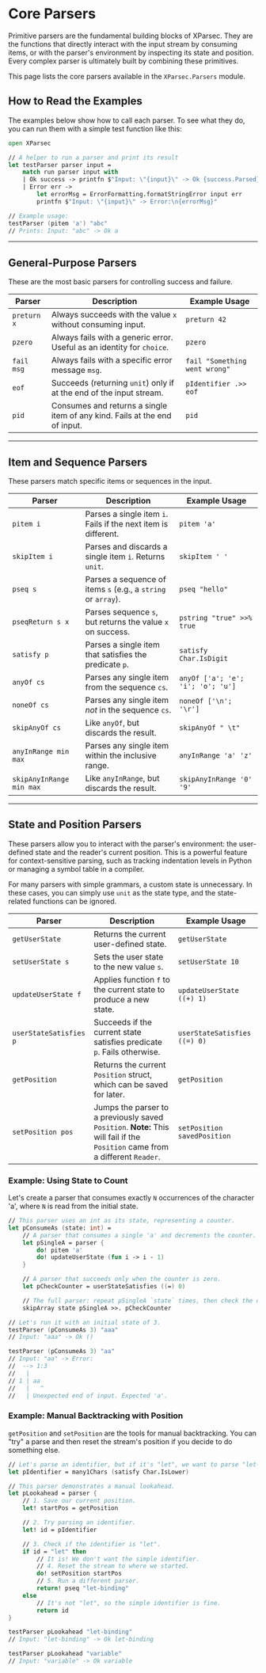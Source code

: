 # Core Parsers

Primitive parsers are the fundamental building blocks of XParsec. They are the functions that directly interact with the input stream by consuming items, or with the parser's environment by inspecting its state and position. Every complex parser is ultimately built by combining these primitives.

This page lists the core parsers available in the `XParsec.Parsers` module.

## How to Read the Examples

The examples below show how to call each parser. To see what they do, you can run them with a simple test function like this:

```fsharp
open XParsec

// A helper to run a parser and print its result
let testParser parser input =
    match run parser input with
    | Ok success -> printfn $"Input: \"{input}\" -> Ok {success.Parsed}"
    | Error err ->
        let errorMsg = ErrorFormatting.formatStringError input err
        printfn $"Input: \"{input}\" -> Error:\n{errorMsg}"

// Example usage:
testParser (pitem 'a') "abc"
// Prints: Input: "abc" -> Ok a
```

---

## General-Purpose Parsers

These are the most basic parsers for controlling success and failure.

| Parser | Description | Example Usage |
|---|---|---|
| `preturn x` | Always succeeds with the value `x` without consuming input. | `preturn 42` |
| `pzero` | Always fails with a generic error. Useful as an identity for `choice`. | `pzero` |
| `fail msg`| Always fails with a specific error message `msg`. | `fail "Something went wrong"` |
| `eof` | Succeeds (returning `unit`) only if at the end of the input stream. | `pIdentifier .>> eof` |
| `pid` | Consumes and returns a single item of any kind. Fails at the end of input. | `pid` |

---

## Item and Sequence Parsers

These parsers match specific items or sequences in the input.

| Parser | Description | Example Usage |
|---|---|---|
| `pitem i` | Parses a single item `i`. Fails if the next item is different. | `pitem 'a'` |
| `skipItem i` | Parses and discards a single item `i`. Returns `unit`. | `skipItem ' '` |
| `pseq s` | Parses a sequence of items `s` (e.g., a `string` or `array`). | `pseq "hello"` |
| `pseqReturn s x` | Parses sequence `s`, but returns the value `x` on success. | `pstring "true" >>% true` |
| `satisfy p`| Parses a single item that satisfies the predicate `p`. | `satisfy Char.IsDigit`|
| `anyOf cs`| Parses any single item from the sequence `cs`. | `anyOf ['a'; 'e'; 'i'; 'o'; 'u']`|
| `noneOf cs` | Parses any single item *not* in the sequence `cs`. | `noneOf ['\n'; '\r']`|
| `skipAnyOf cs`| Like `anyOf`, but discards the result. | `skipAnyOf " \t"` |
| `anyInRange min max`| Parses any single item within the inclusive range. | `anyInRange 'a' 'z'` |
| `skipAnyInRange min max`| Like `anyInRange`, but discards the result. | `skipAnyInRange '0' '9'`|

---

## State and Position Parsers

These parsers allow you to interact with the parser's environment: the user-defined state and the reader's current position. This is a powerful feature for context-sensitive parsing, such as tracking indentation levels in Python or managing a symbol table in a compiler.

For many parsers with simple grammars, a custom state is unnecessary. In these cases, you can simply use `unit` as the state type, and the state-related functions can be ignored.

| Parser | Description | Example Usage |
|---|---|---|
| `getUserState` | Returns the current user-defined state. | `getUserState` |
| `setUserState s` | Sets the user state to the new value `s`. | `setUserState 10` |
| `updateUserState f` | Applies function `f` to the current state to produce a new state. | `updateUserState ((+) 1)` |
| `userStateSatisfies p`| Succeeds if the current state satisfies predicate `p`. Fails otherwise. | `userStateSatisfies ((=) 0)` |
| `getPosition` | Returns the current `Position` struct, which can be saved for later. | `getPosition` |
| `setPosition pos` | Jumps the parser to a previously saved `Position`. **Note:** This will fail if the `Position` came from a different `Reader`. | `setPosition savedPosition` |

### Example: Using State to Count

Let's create a parser that consumes exactly `N` occurrences of the character 'a', where `N` is read from the initial state.

```fsharp
// This parser uses an int as its state, representing a counter.
let pConsumeAs (state: int) =
    // A parser that consumes a single 'a' and decrements the counter.
    let pSingleA = parser {
        do! pitem 'a'
        do! updateUserState (fun i -> i - 1)
    }

    // A parser that succeeds only when the counter is zero.
    let pCheckCounter = userStateSatisfies ((=) 0)

    // The full parser: repeat pSingleA `state` times, then check the counter.
    skipArray state pSingleA >>. pCheckCounter

// Let's run it with an initial state of 3.
testParser (pConsumeAs 3) "aaa"
// Input: "aaa" -> Ok ()

testParser (pConsumeAs 3) "aa"
// Input: "aa" -> Error:
//  --> 1:3
//   |
// 1 | aa
//   |   ^
//   | Unexpected end of input. Expected 'a'.
```

### Example: Manual Backtracking with Position

`getPosition` and `setPosition` are the tools for manual backtracking. You can "try" a parse and then reset the stream's position if you decide to do something else.

```fsharp
// Let's parse an identifier, but if it's "let", we want to parse "let-binding" instead.
let pIdentifier = many1Chars (satisfy Char.IsLower)

// This parser demonstrates a manual lookahead.
let pLookahead = parser {
    // 1. Save our current position.
    let! startPos = getPosition

    // 2. Try parsing an identifier.
    let! id = pIdentifier

    // 3. Check if the identifier is "let".
    if id = "let" then
        // It is! We don't want the simple identifier.
        // 4. Reset the stream to where we started.
        do! setPosition startPos
        // 5. Run a different parser.
        return! pseq "let-binding"
    else
        // It's not "let", so the simple identifier is fine.
        return id
}

testParser pLookahead "let-binding"
// Input: "let-binding" -> Ok let-binding

testParser pLookahead "variable"
// Input: "variable" -> Ok variable
```

